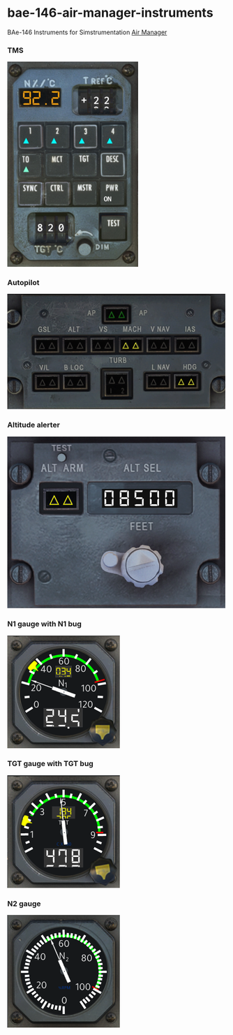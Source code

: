 # bae-146-air-manager-instruments
BAe-146 Instruments for Simstrumentation [Air Manager](https://siminnovations.com/3-about-air-manager)

### TMS
<img src="https://raw.githubusercontent.com/callebstrom/bae-146-air-manager-instruments/master/src/tms/preview.png" width="300" />

### Autopilot
<img src="https://raw.githubusercontent.com/callebstrom/bae-146-air-manager-instruments/master/src/autopilot/preview.png" width="500" />

### Altitude alerter
<img src="https://github.com/callebstrom/bae-146-air-manager-instruments/raw/master/src/altitude_alerter/preview.png" width="500" />

### N1 gauge with N1 bug
![preview](https://github.com/callebstrom/bae-146-air-manager-instruments/raw/master/src/n1_gauge/preview.png)

### TGT gauge with TGT bug
![preview](https://github.com/callebstrom/bae-146-air-manager-instruments/raw/master/src/tgt_gauge/preview.png)

### N2 gauge
![preview](https://github.com/callebstrom/bae-146-air-manager-instruments/raw/master/src/n2_gauge/preview.png)
